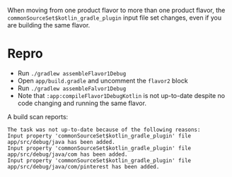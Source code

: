 When moving from one product flavor to more than one product flavor, the `commonSourceSet$kotlin_gradle_plugin` input file set changes, even if you are building the same flavor.

# Repro
* Run `./gradlew assembleFlavor1Debug`
* Open `app/build.gradle` and uncomment the `flavor2` block
* Run `./gradlew assembleFalvor1Debug`
* Note that `:app:compileFlavor1DebugKotlin` is not up-to-date despite no code changing and running the same flavor.

A build scan reports:
```
The task was not up-to-date because of the following reasons:	
Input property 'commonSourceSet$kotlin_gradle_plugin' file app/src/debug/java has been added.	
Input property 'commonSourceSet$kotlin_gradle_plugin' file app/src/debug/java/com has been added.	
Input property 'commonSourceSet$kotlin_gradle_plugin' file app/src/debug/java/com/pinterest has been added.
```